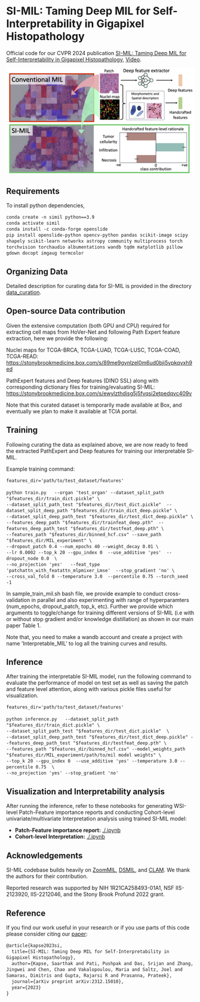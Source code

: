 

# SI-MIL: Taming Deep MIL for Self-Interpretability in Gigapixel Histopathology


Official code for our CVPR 2024 publication [SI-MIL: Taming Deep MIL for Self-Interpretability in Gigapixel Histopathology](https://openaccess.thecvf.com/content/CVPR2024/html/Kapse_SI-MIL_Taming_Deep_MIL_for_Self-Interpretability_in_Gigapixel_Histopathology_CVPR_2024_paper.html), [Video](https://www.youtube.com/watch?v=1Za3uPnYpO4&t=7s).

![teaser figure](./teaser.png)
## Requirements
To install python dependencies, 

```
conda create -n simil python==3.9
conda activate simil
conda install -c conda-forge openslide
pip install openslide-python opencv-python pandas scikit-image scipy shapely scikit-learn networkx astropy community multiprocess torch torchvision torchaudio albumentations wandb tqdm matplotlib pillow gdown docopt imgaug termcolor 

```

## Organizing Data

Detailed description for curating data for SI-MIL is provided in the directory [data_curation](https://github.com/bmi-imaginelab/SI-MIL/tree/main/data_curation). 

## Open-source Data contribution

Given the extensive computation (both GPU and CPU) required for extracting cell maps from HoVer-Net and following Path Expert feature extraction, here we provide the following:

Nuclei maps for TCGA-BRCA, TCGA-LUAD, TCGA-LUSC, TCGA-COAD, TCGA-READ: https://stonybrookmedicine.box.com/s/89me9gynlzel0m6ud0bji5vpkqvxh9ed

PathExpert features and Deep features (DINO SSL) along with corresponding dictionary files for training/evaluating SI-MIL: https://stonybrookmedicine.box.com/s/ewylzthdisg5j5fvqsi2etpedqvc409v

Note that this curated dataset is temporarily made available at Box, and eventually we plan to make it available at TCIA portal. 


## Training

Following curating the data as explained above, we are now ready to feed the extracted PathExpert and Deep features for training our interpretable SI-MIL. 

Example training command:

```
features_dir='path/to/test_dataset/features'

python train.py   --organ 'test_organ' --dataset_split_path "$features_dir/train_dict.pickle" \
--dataset_split_path_test "$features_dir/test_dict.pickle"  --dataset_split_deep_path "$features_dir/train_dict_deep.pickle" \
--dataset_split_deep_path_test "$features_dir/test_dict_deep.pickle" \
--features_deep_path "$features_dir/trainfeat_deep.pth"  --features_deep_path_test "$features_dir/testfeat_deep.pth" \
--features_path "$features_dir/binned_hcf.csv" --save_path "$features_dir/MIL_experiment" \
--dropout_patch 0.4 --num_epochs 40 --weight_decay 0.01 \
--lr 0.0002 --top_k 20 --gpu_index 0  --use_additive 'yes'  --dropout_node 0.0  \
--no_projection 'yes'   --feat_type 'patchattn_with_featattn_mlpmixer_Lmse'  --stop_gradient 'no' \
--cross_val_fold 0 --temperature 3.0  --percentile 0.75 --torch_seed -1
```

In sample_train_mil.sh bash file, we provide example to conduct cross-validation in parallel and also experimenting with range of hyperparamters (num_epochs, dropout_patch, top_k, etc). Further we provide which arguments to toggle/change for training different versions of SI-MIL (i.e with or without stop gradient and/or knowledge distillation) as shown in our main paper Table 1. 

Note that, you need to make a wandb account and create a project with name 'Interpretable_MIL' to log all the training curves and results. 

## Inference

After training the interpretable SI-MIL model, run the following command to evaluate the performance of model on test set as well as saving the patch and feature level attention, along with various pickle files useful for visualization.

```
features_dir='path/to/test_dataset/features'

python inference.py   --dataset_split_path "$features_dir/train_dict.pickle" \
--dataset_split_path_test "$features_dir/test_dict.pickle"  \
--dataset_split_deep_path_test "$features_dir/test_dict_deep.pickle" --features_deep_path_test "$features_dir/testfeat_deep.pth" \
--features_path "$features_dir/binned_hcf.csv" --model_weights_path "$features_dir/MIL_experiment/path/to/mil model weights" \
--top_k 20 --gpu_index 0  --use_additive 'yes' --temperature 3.0 --percentile 0.75  \
--no_projection 'yes' --stop_gradient 'no' 
```

## Visualization and Interpretability analysis

After running the inference, refer to these notebooks for generating WSI-level Patch-Feature importance reports and conducting Cohort-level univariate/multivariate Interpretation analysis using trained SI-MIL model:

* **Patch-Feature importance report:** [./.ipynb](./.ipynb)
* **Cohort-level Interpretation:** [./.ipynb](./.ipynb) 



## Acknowledgements

SI-MIL codebase builds heavily on [ZoomMIL](https://github.com/histocartography/zoommil), [DSMIL](https://github.com/binli123/dsmil-wsi), and [CLAM](https://github.com/mahmoodlab/CLAM). We thank the authors for their contribution.

Reported research was supported by NIH 1R21CA258493-01A1, NSF IIS-2123920, IIS-2212046, and the Stony Brook Profund 2022 grant. 

## Reference

If you find our work useful in your research or if you use parts of this code please consider citing our [paper](https://arxiv.org/pdf/2312.15010):

```
@article{kapse2023si,
  title={SI-MIL: Taming Deep MIL for Self-Interpretability in Gigapixel Histopathology},
  author={Kapse, Saarthak and Pati, Pushpak and Das, Srijan and Zhang, Jingwei and Chen, Chao and Vakalopoulou, Maria and Saltz, Joel and Samaras, Dimitris and Gupta, Rajarsi R and Prasanna, Prateek},
  journal={arXiv preprint arXiv:2312.15010},
  year={2023}
}
```
